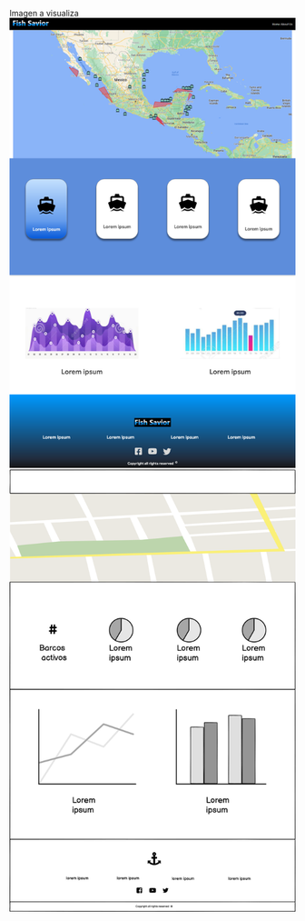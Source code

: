 Imagen a visualiza <br>
<img src="https://github.com/Alexis96-2/OceanicProblematic/blob/main/Dise%C3%B1o/Web%201280%20%E2%80%93%201.png" widht="50%">
<br>
<img src="https://github.com/Alexis96-2/OceanicProblematic/blob/main/Dise%C3%B1o/Wireframe.png" widht="50%">
